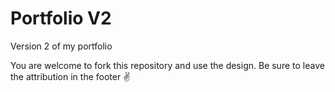 # Portfolio V2
Version 2 of my portfolio

You are welcome to fork this repository and use the design. Be sure to leave the attribution in the footer :v:
